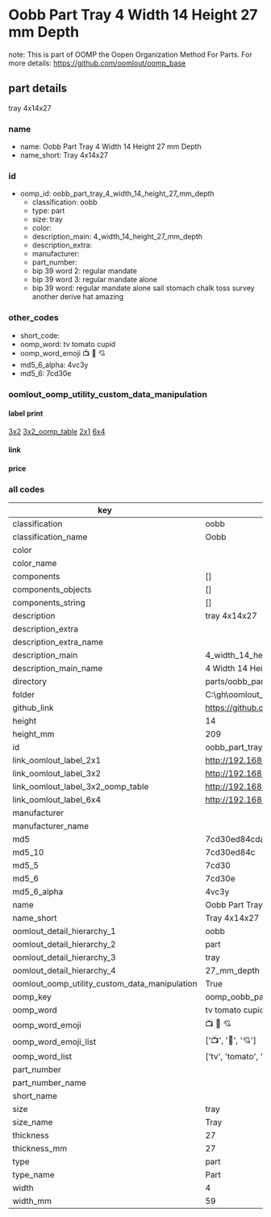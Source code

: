 # Oobb Part Tray 4 Width 14 Height 27 mm Depth  

note: This is part of OOMP the Oopen Organization Method For Parts. For more details: https://github.com/oomlout/oomp_base

##  part details
  



tray 4x14x27



### name
* name: Oobb Part Tray 4 Width 14 Height 27 mm Depth
* name_short: Tray 4x14x27 
### id
* oomp_id: oobb_part_tray_4_width_14_height_27_mm_depth
  * classification: oobb
  * type: part
  * size: tray
  * color: 
  * description_main: 4_width_14_height_27_mm_depth
  * description_extra: 
  * manufacturer: 
  * part_number: 
  * bip 39 word 2: regular mandate
  * bip 39 word 3: regular mandate alone
  * bip 39 word: regular mandate alone sail stomach chalk toss survey another derive hat amazing

### other_codes
* short_code: 
* oomp_word: tv tomato cupid
* oomp_word_emoji :tv: :tomato: :cupid:
* md5_6_alpha: 4vc3y
* md5_6: 7cd30e






### oomlout_oomp_utility_custom_data_manipulation
#### label print
[3x2](http://192.168.1.245:1112/?label=oomp%204vc3y)
[3x2_oomp_table](http://192.168.1.108:1112/?label=oomp%204vc3y)
[2x1](http://192.168.1.242:1112/?label=oomp%204vc3y)
[6x4](http://192.168.1.55:1112/?label=oomp%204vc3y)    

#### link

                              

#### price







### all codes 
| key | value |  
| --- | --- |  
| classification | oobb |  
| classification_name | Oobb |  
| color |  |  
| color_name |  |  
| components | [] |  
| components_objects | [] |  
| components_string | [] |  
| description | tray 4x14x27 |  
| description_extra |  |  
| description_extra_name |  |  
| description_main | 4_width_14_height_27_mm_depth |  
| description_main_name | 4 Width 14 Height 27 mm Depth |  
| directory | parts/oobb_part_tray_4_width_14_height_27_mm_depth |  
| folder | C:\gh\oomlout_oobb_version_4_generated_parts\parts\oobb_part_tray_4_width_14_height_27_mm_depth |  
| github_link | https://github.com/oomlout/oomlout_oomp_part_src/tree/main/parts/oobb_part_tray_4_width_14_height_27_mm_depth |  
| height | 14 |  
| height_mm | 209 |  
| id | oobb_part_tray_4_width_14_height_27_mm_depth |  
| link_oomlout_label_2x1 | http://192.168.1.242:1112/?label=oomp%204vc3y |  
| link_oomlout_label_3x2 | http://192.168.1.245:1112/?label=oomp%204vc3y |  
| link_oomlout_label_3x2_oomp_table | http://192.168.1.108:1112/?label=oomp%204vc3y |  
| link_oomlout_label_6x4 | http://192.168.1.55:1112/?label=oomp%204vc3y |  
| manufacturer |  |  
| manufacturer_name |  |  
| md5 | 7cd30ed84cdabcb497eb1be20de1c5a6 |  
| md5_10 | 7cd30ed84c |  
| md5_5 | 7cd30 |  
| md5_6 | 7cd30e |  
| md5_6_alpha | 4vc3y |  
| name | Oobb Part Tray 4 Width 14 Height 27 mm Depth |  
| name_short | Tray 4x14x27  |  
| oomlout_detail_hierarchy_1 | oobb |  
| oomlout_detail_hierarchy_2 | part |  
| oomlout_detail_hierarchy_3 | tray |  
| oomlout_detail_hierarchy_4 | 27_mm_depth |  
| oomlout_oomp_utility_custom_data_manipulation | True |  
| oomp_key | oomp_oobb_part_tray_4_width_14_height_27_mm_depth |  
| oomp_word | tv tomato cupid |  
| oomp_word_emoji | :tv: :tomato: :cupid: |  
| oomp_word_emoji_list | [':tv:', ':tomato:', ':cupid:'] |  
| oomp_word_list | ['tv', 'tomato', 'cupid'] |  
| part_number |  |  
| part_number_name |  |  
| short_name |  |  
| size | tray |  
| size_name | Tray |  
| thickness | 27 |  
| thickness_mm | 27 |  
| type | part |  
| type_name | Part |  
| width | 4 |  
| width_mm | 59 |  
